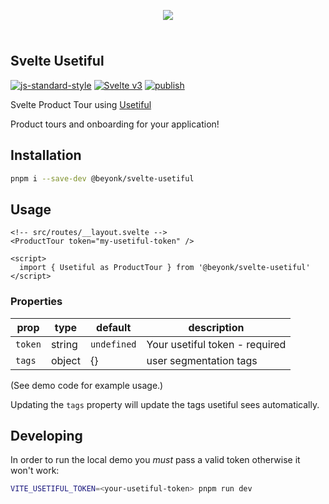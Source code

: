 <p align="center" style="padding: 24px 0;">
  <a href="https://beyonk.com">
    <img src="https://user-images.githubusercontent.com/218949/144224348-1b3a20d5-d68e-4a7a-b6ac-6946f19f4a86.png" />
  </a>
</p>

## Svelte Usetiful

[![js-standard-style](https://img.shields.io/badge/code%20style-standard-brightgreen.svg)](http://standardjs.com) [![Svelte v3](https://img.shields.io/badge/svelte-v3-blueviolet.svg)](https://svelte.dev) [![publish](https://github.com/beyonk-adventures/svelte-usetiful/actions/workflows/publish.yml/badge.svg)](https://github.com/beyonk-adventures/svelte-usetiful/actions/workflows/publish.yml)

Svelte Product Tour using [Usetiful](https://www.usetiful.com/)

Product tours and onboarding for your application!

## Installation

```sh
pnpm i --save-dev @beyonk/svelte-usetiful
```

## Usage

```svelte
<!-- src/routes/__layout.svelte -->
<ProductTour token="my-usetiful-token" />

<script>
  import { Usetiful as ProductTour } from '@beyonk/svelte-usetiful'
</script>
```

### Properties

| prop | type | default | description |
| ---- | ---- | ------- | ----------- |
| `token` | string | `undefined` | Your usetiful token - required |
| `tags` | object | {} | user segmentation tags |

(See demo code for example usage.)

Updating the `tags` property will update the tags usetiful sees automatically.

## Developing

In order to run the local demo you *must* pass a valid token otherwise it won't work:

```sh
VITE_USETIFUL_TOKEN=<your-usetiful-token> pnpm run dev
```
